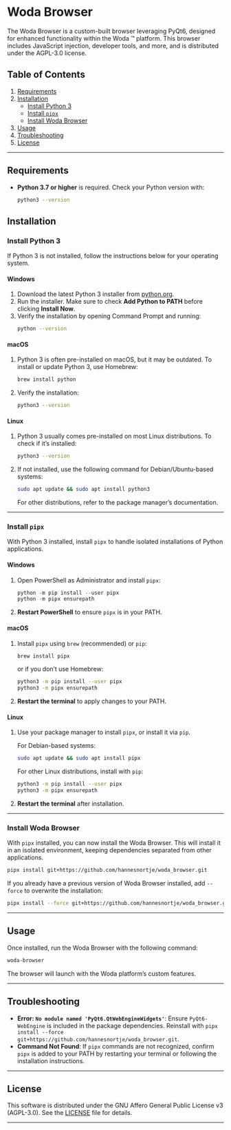 # Woda Browser

The Woda Browser is a custom-built browser leveraging PyQt6, designed for enhanced functionality within the Woda ™ platform. This browser includes JavaScript injection, developer tools, and more, and is distributed under the AGPL-3.0 license.

## Table of Contents
1. [Requirements](#requirements)
2. [Installation](#installation)
   - [Install Python 3](#install-python-3)
   - [Install `pipx`](#install-pipx)
   - [Install Woda Browser](#install-woda-browser)
3. [Usage](#usage)
4. [Troubleshooting](#troubleshooting)
5. [License](#license)

---

## Requirements

- **Python 3.7 or higher** is required. Check your Python version with:
  ```bash
  python3 --version
  ```

## Installation

### Install Python 3

If Python 3 is not installed, follow the instructions below for your operating system.

#### Windows

1. Download the latest Python 3 installer from [python.org](https://www.python.org/downloads/).
2. Run the installer. Make sure to check **Add Python to PATH** before clicking **Install Now**.
3. Verify the installation by opening Command Prompt and running:
   ```bash
   python --version
   ```

#### macOS

1. Python 3 is often pre-installed on macOS, but it may be outdated. To install or update Python 3, use Homebrew:
   ```bash
   brew install python
   ```

2. Verify the installation:
   ```bash
   python3 --version
   ```

#### Linux

1. Python 3 usually comes pre-installed on most Linux distributions. To check if it’s installed:
   ```bash
   python3 --version
   ```

2. If not installed, use the following command for Debian/Ubuntu-based systems:
   ```bash
   sudo apt update && sudo apt install python3
   ```

   For other distributions, refer to the package manager’s documentation.

---

### Install `pipx`

With Python 3 installed, install `pipx` to handle isolated installations of Python applications.

#### Windows

1. Open PowerShell as Administrator and install `pipx`:
   ```powershell
   python -m pip install --user pipx
   python -m pipx ensurepath
   ```

2. **Restart PowerShell** to ensure `pipx` is in your PATH.

#### macOS

1. Install `pipx` using `brew` (recommended) or `pip`:

   ```bash
   brew install pipx
   ```

   or if you don’t use Homebrew:

   ```bash
   python3 -m pip install --user pipx
   python3 -m pipx ensurepath
   ```

2. **Restart the terminal** to apply changes to your PATH.

#### Linux

1. Use your package manager to install `pipx`, or install it via `pip`.

   For Debian-based systems:
   ```bash
   sudo apt update && sudo apt install pipx
   ```

   For other Linux distributions, install with `pip`:
   ```bash
   python3 -m pip install --user pipx
   python3 -m pipx ensurepath
   ```

2. **Restart the terminal** after installation.

---

### Install Woda Browser

With `pipx` installed, you can now install the Woda Browser. This will install it in an isolated environment, keeping dependencies separated from other applications.

```bash
pipx install git+https://github.com/hannesnortje/woda_browser.git
```

If you already have a previous version of Woda Browser installed, add `--force` to overwrite the installation:

```bash
pipx install --force git+https://github.com/hannesnortje/woda_browser.git
```

---

## Usage

Once installed, run the Woda Browser with the following command:

```bash
woda-browser
```

The browser will launch with the Woda platform’s custom features.

---

## Troubleshooting

- **Error: `No module named 'PyQt6.QtWebEngineWidgets'`**: Ensure `PyQt6-WebEngine` is included in the package dependencies. Reinstall with `pipx install --force git+https://github.com/hannesnortje/woda_browser.git`.
- **Command Not Found**: If `pipx` commands are not recognized, confirm `pipx` is added to your PATH by restarting your terminal or following the installation instructions.

---

## License

This software is distributed under the GNU Affero General Public License v3 (AGPL-3.0). See the [LICENSE](LICENSE) file for details.

---